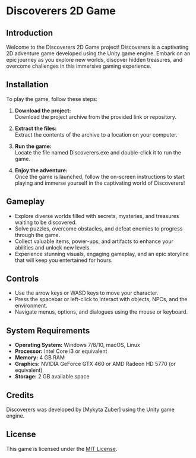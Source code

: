 # Discoverers 2D Game

## Introduction
Welcome to the Discoverers 2D Game project! Discoverers is a captivating 2D adventure game developed using the Unity game engine. Embark on an epic journey as you explore new worlds, discover hidden treasures, and overcome challenges in this immersive gaming experience.

## Installation
To play the game, follow these steps:

1. **Download the project:**  
   Download the project archive from the provided link or repository.

2. **Extract the files:**  
   Extract the contents of the archive to a location on your computer.

3. **Run the game:**  
   Locate the file named Discoverers.exe and double-click it to run the game.

4. **Enjoy the adventure:**  
   Once the game is launched, follow the on-screen instructions to start playing and immerse yourself in the captivating world of Discoverers!

## Gameplay
- Explore diverse worlds filled with secrets, mysteries, and treasures waiting to be discovered.
- Solve puzzles, overcome obstacles, and defeat enemies to progress through the game.
- Collect valuable items, power-ups, and artifacts to enhance your abilities and unlock new levels.
- Experience stunning visuals, engaging gameplay, and an epic storyline that will keep you entertained for hours.

## Controls
- Use the arrow keys or WASD keys to move your character.
- Press the spacebar or left-click to interact with objects, NPCs, and the environment.
- Navigate menus, options, and dialogues using the mouse or keyboard.

## System Requirements
- **Operating System:** Windows 7/8/10, macOS, Linux
- **Processor:** Intel Core i3 or equivalent
- **Memory:** 4 GB RAM
- **Graphics:** NVIDIA GeForce GTX 460 or AMD Radeon HD 5770 (or equivalent)
- **Storage:** 2 GB available space

## Credits
Discoverers was developed by [Mykyta Zuber] using the Unity game engine.

## License
This game is licensed under the [MIT License](https://github.com/git/git-scm.com/blob/main/MIT-LICENSE.txt).
